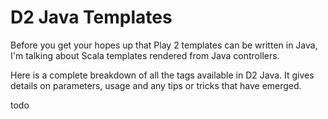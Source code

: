 # D2 Java Templates #
Before you get your hopes up that Play 2 templates can be written in Java, I'm talking about Scala templates rendered from Java controllers.

Here is a complete breakdown of all the tags available in D2 Java.  It gives details on parameters, usage and any tips or tricks that have emerged.

todo